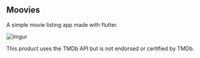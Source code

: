 ## Moovies

A simple movie listing app made with flutter.

![Imgur](https://i.imgur.com/6N60xrSl.png)


This product uses the TMDb API but is not endorsed or certified by TMDb.